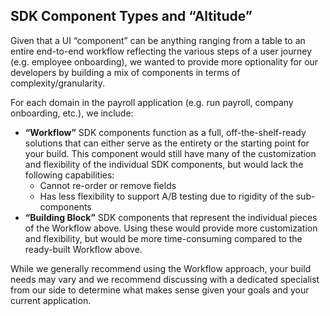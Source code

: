 ## SDK Component Types and “Altitude”

Given that a UI “component” can be anything ranging from a table to an entire end-to-end workflow reflecting the various steps of a user journey (e.g. employee onboarding), we wanted to provide more optionality for our developers by building a mix of components in terms of complexity/granularity. 

For each domain in the payroll application (e.g. run payroll, company onboarding, etc.), we include:

- **“Workflow”** SDK components function as a full, off-the-shelf-ready solutions that can either serve as the entirety or the starting point for your build. This component would still have many of the customization and flexibility of the individual SDK components, but would lack the following capabilities:
  - Cannot re-order or remove fields
  - Has less flexibility to support A/B testing due to rigidity of the sub-components
- **“Building Block”** SDK components that represent the individual pieces of the Workflow above. Using these would provide more customization and flexibility, but would be more time-consuming compared to the ready-built Workflow above.

While we generally recommend using the Workflow approach, your build needs may vary and we recommend discussing with a dedicated specialist from our side to determine what makes sense given your goals and your current application.
